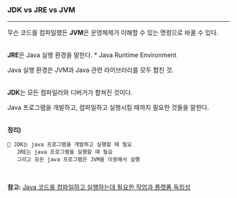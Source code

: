 ### JDK vs JRE vs JVM

---

무슨 코드를 컴파일했든 **JVM**은 운영체제가 이해할 수 있는 명령으로 바꿀 수 있다. <br/><br/>

**JRE**은 Java 실행 환경을 말한다. * Java Runtime Environment 

Java 실행 환경은 JVM과 Java 관련 라이브러리를 모두 합친 것. <br/><br/>

**JDK**는 모든 컴파일러와 디버거가 합쳐진 것이다.

Java 프로그램을 개발하고, 컴파일하고 실행시킬 때까지 필요한 것들을 말한다. <br/><br/>


**정리)**

```
📝 JDK는 java 프로그램을 개발하고 실행할 때 필요
   JRE는 java 프로그램을 실행할 때 필요
   그리고 모든 java 프로그램은 JVM을 이용해서 실행
```
<br/>

**참고:** [Java 코드를 컴파일하고 실행하는데 필요한 작업과 플랫폼 독립성](http://bit.ly/3uzSjW4)